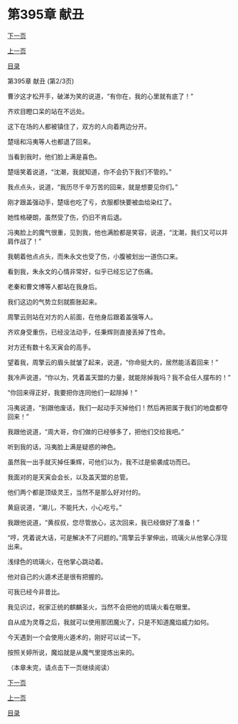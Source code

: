 <h1>第395章    献丑</h1>
            <div><p><a href="./1184_%E7%AC%AC395%E7%AB%A0_%E7%8C%AE%E4%B8%91.md">下一页</a></p><p><a href="./1182_%E7%AC%AC395%E7%AB%A0_%E7%8C%AE%E4%B8%91.md">上一页</a></p><p><a href="../">目录</a></p></div>
            <div><p>第395章    献丑 (第2/3页)</p><p>曹汐这才松开手，破涕为笑的说道，“有你在，我的心里就有底了！”</p><p>齐欢目瞪口呆的站在不远处。</p><p>这下在场的人都被镇住了，双方的人向着两边分开。</p><p>楚瑶和冯夷等人也都退了回来。</p><p>当看到我时，他们脸上满是喜色。</p><p>楚瑶笑着说道，“沈潮，我就知道，你不会扔下我们不管的。”</p><p>我点点头，说道，“我历尽千辛万苦的回来，就是想要见你们。”</p><p>刚才跟盖强动手，楚瑶也吃了亏，衣服都快要被血给染红了。</p><p>她性格硬朗，虽然受了伤，仍旧不肯后退。</p><p>冯夷脸上的魔气很重，见到我，他也满脸都是笑容，说道，“沈潮，我们又可以并肩作战了！”</p><p>我朝着他点点头，而朱永文也受了伤，小腹被划出一道伤口来。</p><p>看到我，朱永文的心情非常好，似乎已经忘记了伤痛。</p><p>老秦和曹文博等人都站在我身后。</p><p>我们这边的气势立刻就膨胀起来。</p><p>周擎云则站在对方的人前面，在他身后跟着盖强等人。</p><p>齐欢身受重伤，已经没法动手，任秉辉则直接丢掉了性命。</p><p>对方还有数十名天寅会的高手。</p><p>望着我，周擎云的眉头就皱了起来，说道，“你命挺大的，居然能活着回来！”</p><p>我冷声说道，“你以为，凭着盖天盟的力量，就能除掉我吗？我不会任人摆布的！”</p><p>“你回来得正好，我要把你连同他们一起除掉！”</p><p>冯夷说道，“别跟他废话，我们一起动手灭掉他们！然后再把属于我们的地盘都夺回来！”</p><p>我跟他说道，“周大哥，你们做的已经够多了，把他们交给我吧。”</p><p>听到我的话，冯夷脸上满是疑惑的神色。</p><p>虽然我一出手就灭掉任秉辉，可他们以为，我不过是偷袭成功而已。</p><p>我面对的是天寅会会长，以及盖天盟的总管。</p><p>他们两个都是顶级灵王，当然不是那么好对付的。</p><p>黄庭说道，“潮儿，不能托大，小心吃亏。”</p><p>我跟他说道，“黄叔叔，您尽管放心，这次回来，我已经做好了准备！”</p><p>“哼，凭着说大话，可是解决不了问题的。”周擎云手掌伸出，琉璃火从他掌心浮现出来。</p><p>浅绿色的琉璃火，在他掌心跳动着。</p><p>他对自己的火遁术还是很有把握的。</p><p>可我已经今非昔比。</p><p>我见识过，祝家正统的麒麟圣火，当然不会把他的琉璃火看在眼里。</p><p>自从成为灵尊之后，我就可以使用那团魔火了，只是不知道魔焰威力如何。</p><p>今天遇到一个会使用火遁术的，刚好可以试一下。</p><p>按照关婷所说，魔焰就是从魔气里提炼出来的。</p><p>（本章未完，请点击下一页继续阅读）</p></div>
            <div><p><a href="./1184_%E7%AC%AC395%E7%AB%A0_%E7%8C%AE%E4%B8%91.md">下一页</a></p><p><a href="./1182_%E7%AC%AC395%E7%AB%A0_%E7%8C%AE%E4%B8%91.md">上一页</a></p><p><a href="../">目录</a></p></div>